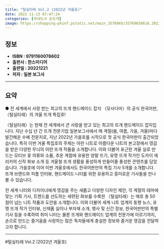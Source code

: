 ```yaml
---
title: "털실타래 Vol.2 (2022년 겨울호)"
date: 2022-11-13 07:47:24
categories: [국내도서 손뜨개]
image: https://shopping-phinf.pstatic.net/main_3576965/35769658618.20221111090402.jpg
---
```


## **정보**

- **ISBN : 9791160078602**
- **출판사 : 한스미디어**
- **출판일 : 20221221**
- **저자 : 일본 보그사**

------



## **요약**



● 전 세계에서 사랑 받는 최고의 뜨개  핸드메이드 잡지
〈모사다마〉의 공식 한국어판, 〈털실타래〉의 겨울 뜨개 특집호!

〈털실타래〉는 현재 전 세계에서 큰 사랑을 받고 있는 최고의 뜨개  핸드메이드 잡지입니다. 지난 수십 년 간 뜨개 전문기업 일본보그사에서 매 계절(봄, 여름, 가을, 겨울)마다 발간해온 수예 전문지로, 지난 2022년 가을호를 시작으로 첫 공식 한국어판이 출간되었습니다. 특히 이번 겨울 특집호의 주제는 아란 니트로 아름다운 니트의 본고장에서 영감을 받은 다양한 무늬의 아란 뜨개 작품을 소개합니다. 이와 더불어 포근한 겨울 실로 만드는 모티브 꽃 의류와 소품, 추운 계절에 유용한 양말 뜨기, 유명 뜨개 작가인 도카이 에리카의 신작 화보 소개 등 겨울철 뜨개 생활을 풍성하게 만들어줄 풍성한 콘텐츠를 담았습니다. 가을호에 이어 이번 겨울호에서도 한국어판만의 특집 기사 5개를 소개합니다. 뜨개 브랜드와 피플 인터뷰, 핸드메이드 니터를 위한 유용하고 흥미로운 기사들을 만나볼 수 있습니다.

전 세계 니터와 디자이너에게 영감을 주는 새롭고 다양한 디자인 제안, 각 계절의 테마에 맞는 기획 기사, 트렌드를 선도하는 세련된 화보를 수록한 〈털실타래〉는 매호 총 50점이 넘는 니트 작품과 도안을 소개합니다. 이와 더불어 세계 니트 업계의 동향 뉴스, 유명 뜨개 작가 인터뷰, 신제품 실이나 부자재 소개, 행사 및 신간 정보, 한국어판만의 특별 기사 등을 수록하여 취미 니터는 물론 뜨개와 핸드메이드 업계의 전문가에 이르기까지, 손으로 만드는 즐거움을 사랑하는 많은 독자들에게 충실한 정보와 즐거운 영감을 전달하고자 합니다.



------

#털실타래 Vol.2 (2022년 겨울호)


